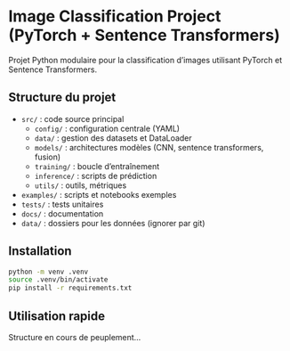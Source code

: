 # Image Classification Project (PyTorch + Sentence Transformers)

Projet Python modulaire pour la classification d’images utilisant PyTorch et Sentence Transformers.

## Structure du projet
- `src/` : code source principal
  - `config/` : configuration centrale (YAML)
  - `data/` : gestion des datasets et DataLoader
  - `models/` : architectures modèles (CNN, sentence transformers, fusion)
  - `training/` : boucle d’entraînement
  - `inference/` : scripts de prédiction
  - `utils/` : outils, métriques
- `examples/` : scripts et notebooks exemples
- `tests/` : tests unitaires
- `docs/` : documentation
- `data/` : dossiers pour les données (ignorer par git)

## Installation
```bash
python -m venv .venv
source .venv/bin/activate
pip install -r requirements.txt
```

## Utilisation rapide
Structure en cours de peuplement…
